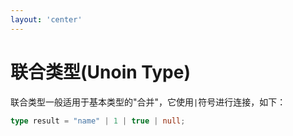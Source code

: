 ```yaml
---
layout: 'center'
---
```


# 联合类型(Unoin Type)

联合类型一般适用于基本类型的"合并"，它使用`|`符号进行连接，如下：

```ts
type result = "name" | 1 | true | null;
```